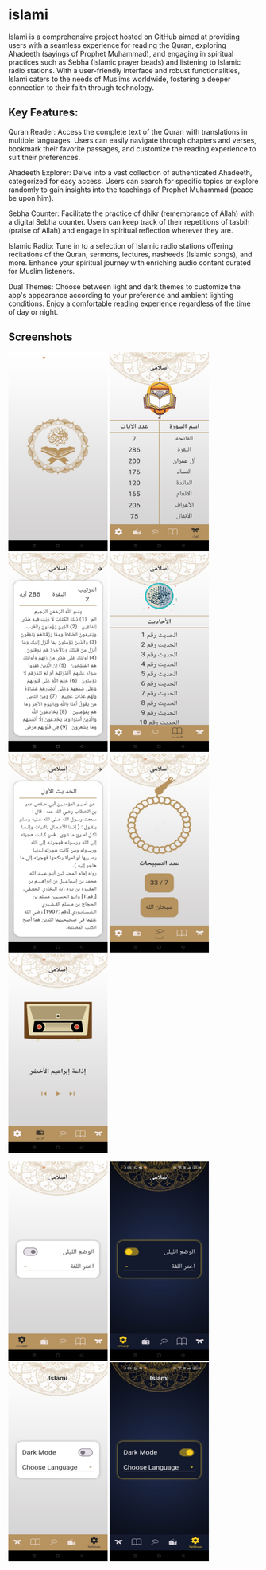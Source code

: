 # islami

Islami is a comprehensive project hosted on GitHub aimed at providing users with a seamless experience for reading the Quran, exploring Ahadeeth (sayings of Prophet Muhammad), and engaging in spiritual practices such as Sebha (Islamic prayer beads) and listening to Islamic radio stations. With a user-friendly interface and robust functionalities, Islami caters to the needs of Muslims worldwide, fostering a deeper connection to their faith through technology.

## Key Features:

Quran Reader: Access the complete text of the Quran with translations in multiple languages. Users can easily navigate through chapters and verses, bookmark their favorite passages, and customize the reading experience to suit their preferences.

Ahadeeth Explorer: Delve into a vast collection of authenticated Ahadeeth, categorized for easy access. Users can search for specific topics or explore randomly to gain insights into the teachings of Prophet Muhammad (peace be upon him).

Sebha Counter: Facilitate the practice of dhikr (remembrance of Allah) with a digital Sebha counter. Users can keep track of their repetitions of tasbih (praise of Allah) and engage in spiritual reflection wherever they are.

Islamic Radio: Tune in to a selection of Islamic radio stations offering recitations of the Quran, sermons, lectures, nasheeds (Islamic songs), and more. Enhance your spiritual journey with enriching audio content curated for Muslim listeners.

Dual Themes: Choose between light and dark themes to customize the app's appearance according to your preference and ambient lighting conditions. Enjoy a comfortable reading experience regardless of the time of day or night.

## Screenshots
<img src="screenshots/IMG-20240824-WA0038.jpg" width="200" height="400" /> <img src="screenshots/IMG-20240824-WA0040.jpg" width="200" height="400" /> <img src="screenshots/IMG-20240824-WA0039.jpg" width="200" height="400" /> <img src="screenshots/IMG-20240824-WA0041.jpg" width="200" height="400" /> <img src="screenshots/IMG-20240824-WA0042.jpg" width="200" height="400" /> <img src="screenshots/IMG-20240824-WA0043.jpg" width="200" height="400" /> <img src="screenshots/IMG-20240824-WA0046.jpg" width="200" height="400" />

<img src="screenshots/IMG-20240824-WA0045.jpg" width="200" height="400" /> <img src="screenshots/IMG-20240824-WA0044.jpg" width="200" height="400" /> <img src="screenshots/IMG-20240824-WA0048.jpg" width="200" height="400" /> <img src="screenshots/IMG-20240824-WA0047.jpg" width="200" height="400" />
